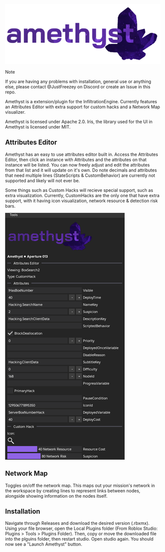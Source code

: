 <img src="assets/amethyst.png" alt="Welcome to Amethyst"/>

> [!NOTE]
> If you are having any problems with installation, general use or anything else, please contact @JustFreezey on Discord or create an Issue in this repo.

Amethyst is a extension/plugin for the InfiltrationEngine. Currently features an Attributes Editor with extra support for custom hacks and a Network Map visualizer.

Amethyst is licensed under Apache 2.0.
Iris, the library used for the UI in Amethyst is licensed under MIT.
## Attributes Editor
Amethyst has an easy to use attributes editor built in. Access the Attributes Editor, then click an instance with Attributes and the attributes on that instance will be listed. You can now freely adjust and edit the attributes from that list and it will update on it's own. Do note decimals and attributes that need multiple lines (StateScripts & CustomBehavior) are currently not supported and likely will not ever be.

Some things such as Custom Hacks will recieve special support, such as extra visualization. Currently, CustomHacks are the only one that have extra support, with it having icon visualization, network resource & detection risk bars.

<img src="assets/AttributesEditor.png" alt="Example"/>

## Network Map
Toggles on/off the network map. This maps out your mission's network in the workspace by creating lines to represent links between nodes, alongside showing information on the nodes itself.

## Installation
Navigate through Releases and download the desired version (.rbxmx). Using your file browser, open the Local Plugins folder (From Roblox Studio: Plugins > Tools > Plugins Folder). Then, copy or move the downloaded file into the plguins folder, then restart studio.
Open studio again. You should now see a "Launch Amethyst" button. 
